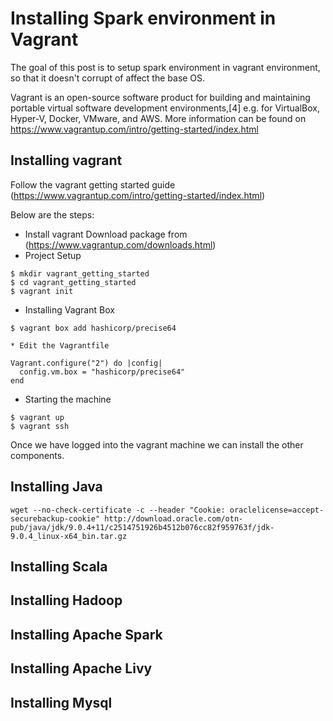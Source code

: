 # Installing Spark environment in Vagrant
The goal of this post is to setup spark environment in vagrant environment, so that it doesn't corrupt of affect the base OS. 

Vagrant is an open-source software product for building and maintaining portable virtual software development environments,[4] e.g. for VirtualBox, Hyper-V, Docker, VMware, and AWS. More information can be found on https://www.vagrantup.com/intro/getting-started/index.html

## Installing vagrant
Follow the vagrant getting started guide (https://www.vagrantup.com/intro/getting-started/index.html)

Below are the steps:
* Install vagrant
Download package from (https://www.vagrantup.com/downloads.html)
* Project Setup
```
$ mkdir vagrant_getting_started
$ cd vagrant_getting_started
$ vagrant init
```
* Installing Vagrant Box
```
$ vagrant box add hashicorp/precise64
```

	* Edit the Vagrantfile

```
Vagrant.configure("2") do |config|
  config.vm.box = "hashicorp/precise64"
end
```

* Starting the machine

```
$ vagrant up
$ vagrant ssh
```

Once we have logged into the vagrant machine we can install the other components.

## Installing Java
```
wget --no-check-certificate -c --header "Cookie: oraclelicense=accept-securebackup-cookie" http://download.oracle.com/otn-pub/java/jdk/9.0.4+11/c2514751926b4512b076cc82f959763f/jdk-9.0.4_linux-x64_bin.tar.gz
```
## Installing Scala
## Installing Hadoop
## Installing Apache Spark
## Installing Apache Livy
## Installing Mysql

